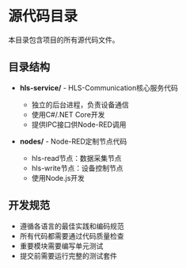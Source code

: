 # 源代码目录

本目录包含项目的所有源代码文件。

## 目录结构

- **hls-service/** - HLS-Communication核心服务代码
  - 独立的后台进程，负责设备通信
  - 使用C#/.NET Core开发
  - 提供IPC接口供Node-RED调用

- **nodes/** - Node-RED定制节点代码
  - hls-read节点：数据采集节点
  - hls-write节点：设备控制节点
  - 使用Node.js开发

## 开发规范

- 遵循各语言的最佳实践和编码规范
- 所有代码都需要通过代码质量检查
- 重要模块需要编写单元测试
- 提交前需要运行完整的测试套件